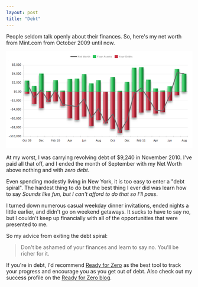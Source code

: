 ```yaml
---
layout: post
title: "Debt"
---
```

People seldom talk openly about their finances. So, here's my net worth from Mint.com from October 2009 until now. 

![My net worth from 2009 - 2011](/images/Net-Worth.png "Net worth 2009 - 2011")

At my worst, I was carrying revolving debt of $9,240 in November 2010.
I've paid all that off, and I ended the month of September with my Net
Worth above nothing and with *zero debt*.

Even spending modestly living in New York, it is too easy to enter a
"debt spiral". The hardest thing to do but the best thing I ever did was
learn how to say _Sounds like fun, but I can't afford to do that so I'll pass_.

I turned down numerous casual weekday dinner invitations, ended nights a
little earlier, and didn't go on weekend getaways. It sucks to have to 
say no, but I couldn't keep up financially
with all of the opportunities that were presented to me. 

So my advice from exiting the debt spiral:

> Don't be ashamed of your finances and learn to say no. You'll be richer
> for it.

If you're in debt, I'd recommend [Ready for Zero](http://readyforzero.com) as the best tool to track your progress and encourage you as you get out of debt. Also check out my success profile on the [Ready for Zero blog](http://blog.readyforzero.com/2011/09/19/readyforzero-success-profile-colin/). 
